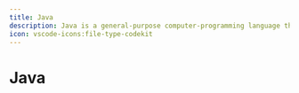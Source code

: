 ```yaml
---
title: Java
description: Java is a general-purpose computer-programming language that is concurrent, class-based, object-oriented, and specifically designed to have as few implementation dependencies as possible.
icon: vscode-icons:file-type-codekit
---
```


# Java